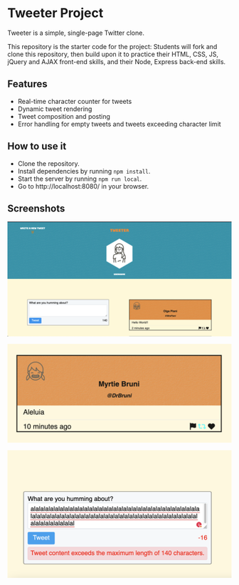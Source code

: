 # Tweeter Project

Tweeter is a simple, single-page Twitter clone.

This repository is the starter code for the project: Students will fork and clone this repository, then build upon it to practice their HTML, CSS, JS, jQuery and AJAX front-end skills, and their Node, Express back-end skills.

## Features 

- Real-time character counter for tweets
- Dynamic tweet rendering
- Tweet composition and posting
- Error handling for empty tweets and tweets exceeding character limit

## How to use it 

- Clone the repository.
- Install dependencies by running `npm install`.
- Start the server by running `npm run local`.
- Go to http://localhost:8080/ in your browser.


##  Screenshots

![Homepage](docs/Homepage.png)

![Hover Functionality](<docs/Hover Functionality.png>)

![Length error](<docs/Length error.png>)
